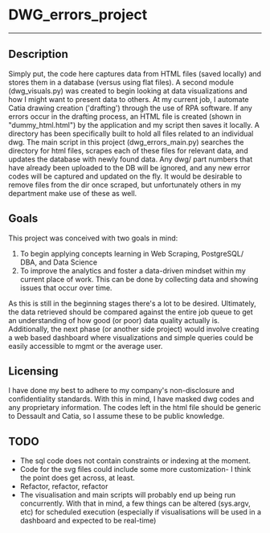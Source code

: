 # DWG_errors_project 
---
## Description
Simply put, the code here captures data from HTML files (saved locally) and stores them in a database (versus using flat files). A second module (dwg_visuals.py) was created to begin looking at data visualizations and how I might want to present data to others. 
At my current job, I automate Catia drawing creation ('drafting') through the use of RPA software. If any errors occur in the drafting process, an HTML file is created (shown in "dummy_html.html") by the application and my script then saves it locally.  A directory has been specifically built to hold all files related to an individual dwg. 
The main script in this project (dwg_errors_main.py) searches the directory for html files, scrapes each of these files for relevant data, and updates the database with newly found data. Any dwg/ part numbers that have already been uploaded to the DB will be ignored, and any new error codes will be captured and updated on the fly. It would be desirable to remove files from the dir once scraped, but unfortunately others in my department make use of these as well. 

## Goals
This project was conceived with two goals in mind:
1. To begin applying concepts learning in Web Scraping, PostgreSQL/ DBA, and Data Science
2. To improve the analytics and foster a data-driven mindset within my current place of work. This can be done by collecting data and showing issues that occur over time.

As this is still in the beginning stages there's a lot to be desired. Ultimately, the data retrieved should be compared against the entire job queue to get an understanding of how good (or poor) data quality actually is. Additionally, the next phase (or another side project) would involve creating a web based dashboard where visualizations and simple queries could be easily accessible to mgmt or the average user. 

##  Licensing 
I have done my best to adhere to my company's non-disclosure and confidentiality standards. With this in mind, I have masked dwg codes and any proprietary information. The codes left in the html file should be generic to Dessault and Catia, so I assume these to be public knowledge. 

## TODO
* The sql code does not contain constraints or indexing at the moment. 
* Code for the svg files could include some more customization- I think the point does get across, at least. 
* Refactor, refactor, refactor
* The visualisation and main scripts will probably end up being run concurrently. With that in mind, a few things can be altered (sys.argv, etc) for scheduled execution (especially if visualisations will be used in a dashboard and expected to be real-time)